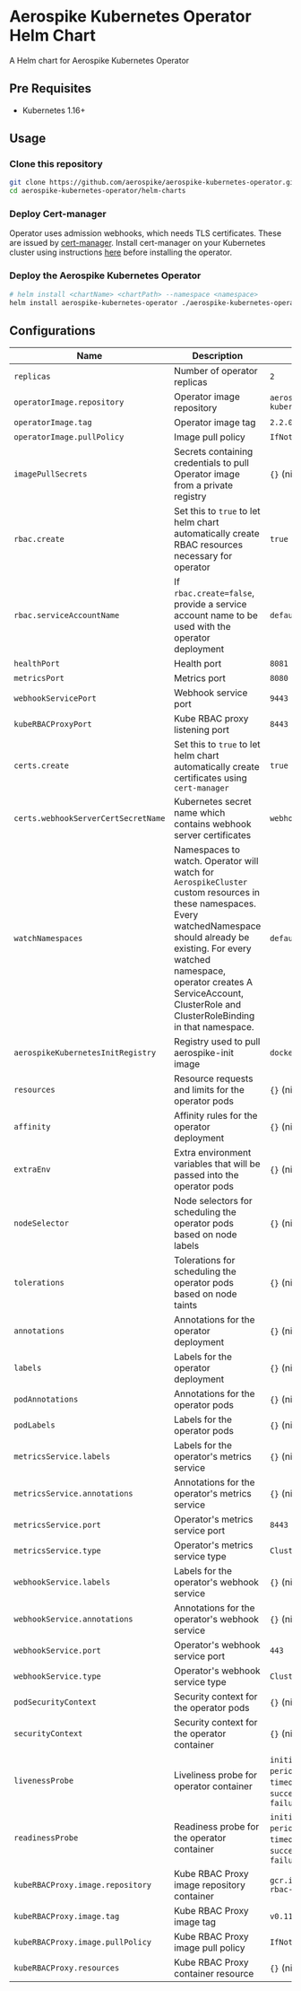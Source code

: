 # Aerospike Kubernetes Operator Helm Chart

A Helm chart for Aerospike Kubernetes Operator

## Pre Requisites

- Kubernetes 1.16+

## Usage

<!-- ### Add Aerospike Helm Repository

```sh
helm repo add aerospike https://aerospike.github.io/aerospike-kubernetes-operator
``` -->

### Clone this repository

```sh
git clone https://github.com/aerospike/aerospike-kubernetes-operator.git
cd aerospike-kubernetes-operator/helm-charts
```

### Deploy Cert-manager
Operator uses admission webhooks, which needs TLS certificates. These are issued by [cert-manager](https://cert-manager.io/docs/). Install cert-manager on your Kubernetes cluster using instructions [here](https://cert-manager.io/docs/installation/kubernetes/) before installing the operator.

### Deploy the Aerospike Kubernetes Operator

```sh
# helm install <chartName> <chartPath> --namespace <namespace>
helm install aerospike-kubernetes-operator ./aerospike-kubernetes-operator --set replicas=3
```

## Configurations

| Name       | Description | Default   |
| ---------- | ----------- | --------- |
| `replicas` | Number of operator replicas | `2` |
| `operatorImage.repository` | Operator image repository | `aerospike/aerospike-kubernetes-operator` |
| `operatorImage.tag` | Operator image tag | `2.2.0` |
| `operatorImage.pullPolicy` | Image pull policy | `IfNotPresent` |
| `imagePullSecrets` | Secrets containing credentials to pull Operator image from a private registry | `{}` (nil) |
| `rbac.create` | Set this to `true` to let helm chart automatically create RBAC resources necessary for operator | `true` |
| `rbac.serviceAccountName` | If `rbac.create=false`, provide a service account name to be used with the operator deployment | `default` |
| `healthPort` | Health port | `8081` |
| `metricsPort` | Metrics port | `8080` |
| `webhookServicePort` | Webhook service port | `9443` |
| `kubeRBACProxyPort` | Kube RBAC proxy listening port | `8443` |
| `certs.create` | Set this to `true` to let helm chart automatically create certificates using `cert-manager` | `true` |
| `certs.webhookServerCertSecretName` | Kubernetes secret name which contains webhook server certificates | `webhook-server-cert`|
| `watchNamespaces` | Namespaces to watch. Operator will watch for `AerospikeCluster` custom resources in these namespaces. Every watchedNamespace should already be existing. For every watched namespace, operator creates A ServiceAccount, ClusterRole and ClusterRoleBinding in that namespace. | `default` |
| `aerospikeKubernetesInitRegistry` | Registry used to pull aerospike-init image | `docker.io` |
| `resources` | Resource requests and limits for the operator pods | `{}` (nil) |
| `affinity` | Affinity rules for the operator deployment | `{}` (nil) |
| `extraEnv` | Extra environment variables that will be passed into the operator pods | `{}` (nil) |
| `nodeSelector` | Node selectors for scheduling the operator pods based on node labels | `{}` (nil) |
| `tolerations` | Tolerations for scheduling the operator pods based on node taints | `{}` (nil) |
| `annotations` | Annotations for the operator deployment | `{}` (nil) |
| `labels` | Labels for the operator deployment | `{}` (nil) |
| `podAnnotations` | Annotations for the operator pods | `{}` (nil) |
| `podLabels` | Labels for the operator pods | `{}` (nil) |
| `metricsService.labels` | Labels for the operator's metrics service | `{}` (nil) |
| `metricsService.annotations` | Annotations for the operator's metrics service | `{}` (nil) |
| `metricsService.port` | Operator's metrics service port | `8443` |
| `metricsService.type` | Operator's metrics service type | `ClusterIP` |
| `webhookService.labels` | Labels for the operator's webhook service | `{}` (nil) |
| `webhookService.annotations` | Annotations for the operator's webhook service | `{}` (nil) |
| `webhookService.port` | Operator's webhook service port | `443` |
| `webhookService.type` | Operator's webhook service type | `ClusterIP` |
| `podSecurityContext` | Security context for the operator pods | `{}` (nil) |
| `securityContext` | Security context for the operator container | `{}` (nil) |
| `livenessProbe` | Liveliness probe for operator container | `initialDelaySeconds: 15`, `periodSeconds: 20`, `timeoutSeconds: 1`, `successThreshold: 1`, `failureThreshold: 3` |
| `readinessProbe` | Readiness probe for the operator container | `initialDelaySeconds: 5`, `periodSeconds: 10`, `timeoutSeconds: 1`, `successThreshold: 1`, `failureThreshold: 3` |
| `kubeRBACProxy.image.repository` | Kube RBAC Proxy image repository container | `gcr.io/kubebuilder/kube-rbac-proxy` |
| `kubeRBACProxy.image.tag` | Kube RBAC Proxy image tag | `v0.11.0` |
| `kubeRBACProxy.image.pullPolicy` | Kube RBAC Proxy image pull policy | `IfNotPresent` |
| `kubeRBACProxy.resources` | Kube RBAC Proxy container resource | `{}` (nil) |
<!-- ## Next Steps

Deploy [Aerospike Cluster](https://artifacthub.io/packages/helm/aerospike/aerospike-cluster) -->
